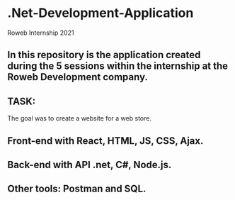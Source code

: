 # .Net-Development-Application
Roweb Internship 2021


In this repository is the application created during the 5 sessions within the internship at the Roweb Development company.
-----------------------------------------------------------------------------------------

TASK:
----------------------------------------------------------------------------------------

The goal was to create a website for a web store.


Front-end with React, HTML, JS, CSS, Ajax.
--------------------------------------------
Back-end with API .net, C#, Node.js.
--------------------------------------------
Other tools: Postman and SQL.
-------------------------------------------
